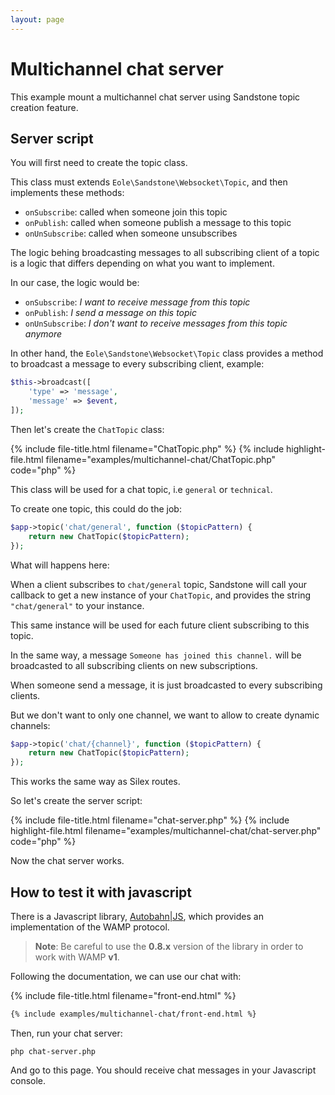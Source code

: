 ```yaml
---
layout: page
---
```


<h1 class="no-margin-top">Multichannel chat server</h1>

This example mount a multichannel chat server
using Sandstone topic creation feature.


## Server script

You will first need to create the topic class.

This class must extends `Eole\Sandstone\Websocket\Topic`,
and then implements these methods:

- `onSubscribe`: called when someone join this topic
- `onPublish`: called when someone publish a message to this topic
- `onUnSubscribe`: called when someone unsubscribes

The logic behing broadcasting messages to all subscribing client of a topic is a logic
that differs depending on what you want to implement.

In our case, the logic would be:

- `onSubscribe`: *I want to receive message from this topic*
- `onPublish`: *I send a message on this topic*
- `onUnSubscribe`: *I don't want to receive messages from this topic anymore*

In other hand, the `Eole\Sandstone\Websocket\Topic` class provides a method
to broadcast a message to every subscribing client, example:

``` php
$this->broadcast([
    'type' => 'message',
    'message' => $event,
]);
```

Then let's create the `ChatTopic` class:

{% include file-title.html filename="ChatTopic.php" %}
{% include highlight-file.html filename="examples/multichannel-chat/ChatTopic.php" code="php" %}

This class will be used for a chat topic, i.e `general` or `technical`.

To create one topic, this could do the job:

``` php
$app->topic('chat/general', function ($topicPattern) {
    return new ChatTopic($topicPattern);
});
```

What will happens here:

When a client subscribes to `chat/general` topic,
Sandstone will call your callback to get a new instance of your `ChatTopic`,
and provides the string `"chat/general"` to your instance.

This same instance will be used for each future client subscribing to this topic.

In the same way, a message `Someone has joined this channel.` will be broadcasted
to all subscribing clients on new subscriptions.

When someone send a message, it is just broadcasted to every subscribing clients.

But we don't want to only one channel, we want to allow to create dynamic channels:

``` php
$app->topic('chat/{channel}', function ($topicPattern) {
    return new ChatTopic($topicPattern);
});
```

This works the same way as Silex routes.

So let's create the server script:

{% include file-title.html filename="chat-server.php" %}
{% include highlight-file.html filename="examples/multichannel-chat/chat-server.php" code="php" %}

Now the chat server works.


## How to test it with javascript

There is a Javascript library,
[Autobahn|JS](http://autobahn.ws/js/reference_wampv1.html),
which provides an implementation of the WAMP protocol.

> **Note**:
> Be careful to use the **0.8.x** version of the library
> in order to work with WAMP **v1**.

Following the documentation, we can use our chat with:

{% include file-title.html filename="front-end.html" %}
``` html
{% include examples/multichannel-chat/front-end.html %}
```

Then, run your chat server:

<pre class="command-line" data-prompt="$"><code class="language-bash">php chat-server.php</code></pre>

And go to this page. You should receive chat messages in your Javascript console.
